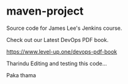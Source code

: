 # maven-project
Source code for James Lee's Jenkins course.

Check out our Latest DevOps PDF book.

https://www.level-up.one/devops-pdf-book

Tharindu Editing and testing this code...

Paka thama

